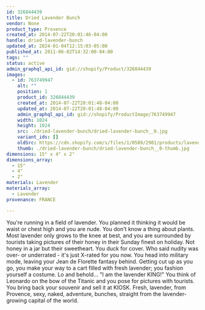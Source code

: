 ```yaml
---
id: 326844439
title: Dried Lavender Bunch
vendor: None
product_type: Provence
created_at: 2014-07-22T20:01:46-04:00
handle: dried-lavender-bunch
updated_at: 2024-01-04T12:15:03-05:00
published_at: 2011-06-02T14:32:00-04:00
tags: ""
status: active
admin_graphql_api_id: gid://shopify/Product/326844439
images:
  - id: 763749947
    alt: ""
    position: 1
    product_id: 326844439
    created_at: 2014-07-22T20:01:48-04:00
    updated_at: 2014-07-22T20:01:48-04:00
    admin_graphql_api_id: gid://shopify/ProductImage/763749947
    width: 1024
    height: 1024
    src: ./dried-lavender-bunch/dried-lavender-bunch__0.jpg
    variant_ids: []
    oldSrc: https://cdn.shopify.com/s/files/1/0589/2901/products/lavender-bunch.jpeg?v=1406073708
    thumb: ./dried-lavender-bunch/dried-lavender-bunch__0-thumb.jpg
dimensions: 15" x 4" x 2"
dimensions_array:
  - 15"
  - 4"
  - 2"
materials: Lavender
materials_array:
  - Lavender
provenance: FRANCE

---
```


You're running in a field of lavender. You planned it thinking it would be waist or chest high and you are nude. You don't know a thing about plants. Most lavender only grows to the knee at best, and you are surrounded by tourists taking pictures of their honey in their Sunday finest on holiday. Not honey in a jar but their sweetheart. You duck for cover. Who said nudity was over- or underrated - it's just X-rated for you now. You head into military mode, leaving your Jean de Florette fantasy behind. Getting cut up as you go, you make your way to a cart filled with fresh lavender; you fashion yourself a costume. Lo and behold... "I am the lavender KING!" You think of Leonardo on the bow of the Titanic and you pose for pictures with tourists. You bring back your souvenir and sell it at KIOSK. Fresh, lavender, from Provence, sexy, naked, adventure, bunches, straight from the lavender-growing capital of the world.